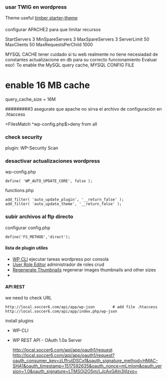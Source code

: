 ### usar TWIG en wordpress

Theme useful [timber starter-theme](https://github.com/timber/starter-theme)


####

configurar APACHE2 para que limitar recursos

<IfModule mpm_prefork_module>
	StartServers		3
	MinSpareServers		3
	MaxSpareServers		3
	ServerLimit			50
	MaxClients			50
	MaxRequestsPerChild	1000
</IfModule>


MYSQL CACHE
tener cuidado si tu web realmente no tiene necesiadad de constantes actualizacione en db
para su correcto funcionamiento Evaluar eso!:
To enable the MySQL query cache,
MYSQL CONFIG FILE

# enable 16 MB cache
query_cache_size = 16M

#########3
asegurate que apache no sirva el archivo de configuración
en .htaccess

<FilesMatch ^wp-config.php$>deny from all</FilesMatch>

### check security

plugin: WP-Security Scan

### desactivar actualizaciones wordpress

wp-config.php

	define( 'WP_AUTO_UPDATE_CORE', false );

functions.php

	add_filter( 'auto_update_plugin', '__return_false' );
	add_filter( 'auto_update_theme', '__return_false' );

### subir archivos al ftp directo 
configurar config.php

	define('FS_METHOD','direct');


#### lista de plugin utiles

* [WP CLI](https://wp-cli.org/) ejecutar tareas wordpress por consola
* [User Role Editor](https://es.wordpress.org/plugins/user-role-editor/) administrador de roles crud
* [Regenerate Thumbnails](https://pe.wordpress.org/plugins/regenerate-thumbnails/) regenerar images thumbnails and other sizes
*


#### API REST

we need to check URL

	http://local.soccer6.com/api/app/wp-json		# add file .htaccess
	http://local.soccer6.com/api/app/index.php/wp-json

install plugins

* WP-CLI
* WP REST API - OAuth 1.0a Server


	http://local.soccer6.com/api/app/oauth1/request
	http://local.soccer6.com/api/app/oauth1/request?oauth_consumer_key=zLffrutDSCxf&oauth_signature_method=HMAC-SHA1&oauth_timestamp=1517592635&oauth_nonce=mLmlom&oauth_version=1.0&oauth_signature=LTMSOj2O5m/LJcAxGAln3ljIzvo=





